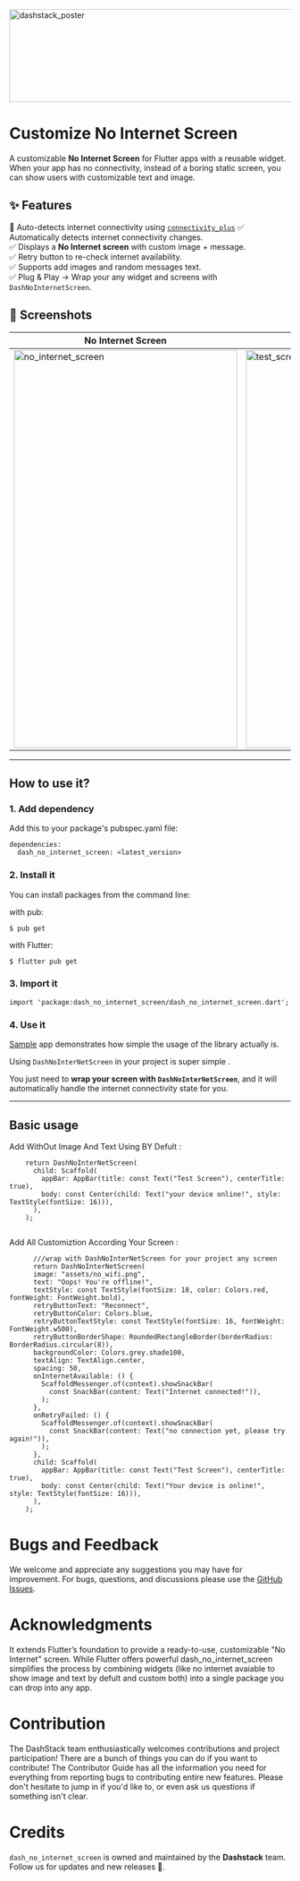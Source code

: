 
<img width="1860" height="166" alt="dashstack_poster" src="https://github.com/user-attachments/assets/12f83877-3a1d-4bc2-876b-c5e551acc7ca" />

#   Customize No Internet Screen 
A customizable **No Internet Screen** for Flutter apps with a reusable widget.  
When your app has no connectivity, instead of a boring static screen, you can show users with customizable text and image.

## ✨ Features
🔌 Auto-detects internet connectivity using [`connectivity_plus`](https://pub.dev/packages/connectivity_plus)
✅ Automatically detects internet connectivity changes.  
✅ Displays a **No Internet screen** with custom image + message.  
✅ Retry button to re-check internet availability.  
✅ Supports add images and random messages text.  
✅ Plug & Play → Wrap your any widget and screens with `DashNoInternetScreen`.    

## 📸 Screenshots
| No Internet Screen | Example Screen |
|--------------------|----------------|
| <img width="400" height="711" alt="no_internet_screen" src="https://github.com/user-attachments/assets/ca0139af-c384-4a61-af21-5a8568268ea8" /> | <img width="400" height="711" alt="test_screen" src="https://github.com/user-attachments/assets/a88c3f40-e99d-465e-9df5-725b61900265" /> |

---
## How to use it?

### 1. Add dependency
Add this to your package's pubspec.yaml file:
```
dependencies:
  dash_no_internet_screen: <latest_version>
  ```
### 2. Install it
You can install packages from the command line:

with pub:

```
$ pub get
```
with Flutter:
``` 
$ flutter pub get
```
### 3. Import it
```
import 'package:dash_no_internet_screen/dash_no_internet_screen.dart';
``` 
### 4. Use it
[Sample](https://github.com/sentanilesh007/dash_no_internet_screen) app demonstrates how simple the usage of the library actually is.

Using `DashNoInterNetScreen` in your project is super simple .  

You just need to **wrap your screen with `DashNoInterNetScreen`**, and it will automatically handle the internet connectivity state for you.

---

## Basic usage

Add WithOut Image And Text Using BY Defult :


```
    return DashNoInterNetScreen(
      child: Scaffold(
        appBar: AppBar(title: const Text("Test Screen"), centerTitle: true),
        body: const Center(child: Text("your device online!", style: TextStyle(fontSize: 16))),
      ),
    );
  
```

Add All Customiztion According Your Screen :

```
      ///wrap with DashNoInterNetScreen for your project any screen
      return DashNoInterNetScreen(
      image: "assets/no_wifi.png",
      text: "Oops! You're offline!",
      textStyle: const TextStyle(fontSize: 18, color: Colors.red, fontWeight: FontWeight.bold),
      retryButtonText: "Reconnect",
      retryButtonColor: Colors.blue,
      retryButtonTextStyle: const TextStyle(fontSize: 16, fontWeight: FontWeight.w500),
      retryButtonBorderShape: RoundedRectangleBorder(borderRadius: BorderRadius.circular(8)),
      backgroundColor: Colors.grey.shade100,
      textAlign: TextAlign.center,
      spacing: 50,
      onInternetAvailable: () {
        ScaffoldMessenger.of(context).showSnackBar(
          const SnackBar(content: Text("Internet connected!")),
        );
      },
      onRetryFailed: () {
        ScaffoldMessenger.of(context).showSnackBar(
          const SnackBar(content: Text("no connection yet, please try again!")),
        );
      },
      child: Scaffold(
        appBar: AppBar(title: const Text("Test Screen"), centerTitle: true),
        body: const Center(child: Text("Your device is online!", style: TextStyle(fontSize: 16))),
      ),
    );
```

# Bugs and Feedback 
We welcome and appreciate any suggestions you may have for improvement. For bugs, questions, and discussions please use the  [GitHub Issues](https://github.com/sentanilesh007/dash_no_internet_screen/issues).

# Acknowledgments
It extends Flutter’s foundation to provide a ready-to-use, customizable "No Internet" screen. While Flutter offers powerful dash_no_internet_screen simplifies the process by combining widgets (like no internet avaiable to show image and text by defult and custom both) into a single package you can drop into any app.

# Contribution
The DashStack team enthusiastically welcomes contributions and project participation! There are a bunch of things you can do if you want to contribute! The Contributor Guide has all the information you need for everything from reporting bugs to contributing entire new features. Please don't hesitate to jump in if you'd like to, or even ask us questions if something isn't clear.

# Credits
`dash_no_internet_screen` is owned and maintained by the **Dashstack** team.  
Follow us for updates and new releases 🚀.


